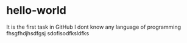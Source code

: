 # hello-world
It is the first task in GitHub
I dont know any language of programming
fhsgfhdjhsdfgsj
sdofisodfksldfks
